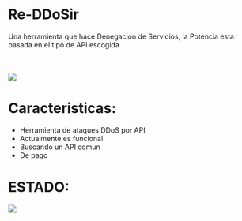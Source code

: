 # Re-DDoSir
<p>Una herramienta que hace Denegacion de Servicios, la Potencia esta basada en el tipo de API escogida </p>
<br>
<br>
<img src="https://i.imgur.com/pnhtoHB.jpg">
<br>

# Caracteristicas:

* Herramienta de ataques DDoS por API
* Actualmente es funcional
* Buscando un API comun 
* De pago

# ESTADO:

<img src="https://i.imgur.com/iuZg3at.png">
